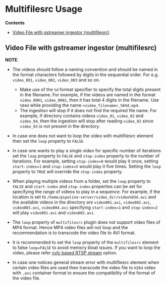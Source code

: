 # Multifilesrc Usage

**Contents**

- [Video File with gstreamer ingestor (multifilesrc)](#video-file-with-gstreamer-ingestor-multifilesrc)

## Video File with gstreamer ingestor (multifilesrc)

**NOTE**:

- The videos should follow a naming convention and should be named in the format characters followed by digits in the sequential order. For e.g. `video_001`, `video_002`, `video_003` and so on.
  - Make use of the `%d` format specifier to specify the total digits present in the filename. For example, if the videos are named in the format `video_0001`, `video_0002`, then it has total 4 digits in the filename. Use `%04d` while providing the name `<video_filename>_%04d.mp4`.
  - The ingestion will stop if it does not find the required file name.
  For example, if directory contains videos `video_01`, `video_02` and `video_04`, then the ingestion will stop after reading `video_02` since `video_03` is not present in the directory.
  
- In case one does not want to loop the video with multifilesrc element then set the `loop` property to `FALSE`

- In case one wants to play a single video for specific number of iterations set the `loop` property to `FALSE` and `stop-index` property to the number of iterations. For example, setting `stop-index=0` would play it once, setting `start-index=1` and `stop-index=5` would play it five times. Setting the `loop` property to `TRUE` will override the `stop-index` property.

- When playing multiple videos from a folder, set the `loop` property to `FALSE` and `start-index` and `stop-index` properties can be set for specifying the range of videos to play in a sequence. For example, if the location is set to `/home/pipeline-server/video_dir/video%03d.avi` and the available videos in the directory are `video001.avi`, `video002.avi`, `video003.avi`, `video004.avi` specifying `start-index=1` and `stop-index=2` will play `video001.avi` and `video002.avi`.
- The `loop` property of `multifilesrc` plugin does not support video files of MP4 format. Hence MP4 video files will not loop and the recommendation is to transcode the video file to AVI format.

- It is recommended to set the `loop` property of the `multifilesrc` element to false `loop=FALSE` to avoid memory bloat issues. If you want to loop the video, please refer [cvlc based RTSP stream](../camera/rtsp.md) option.

- In case one notices general stream error with multifilesrc element when certain video files are used then transcode the video file to `H264` video with `.avi` container format to ensure the compatibility of the format of the video file.